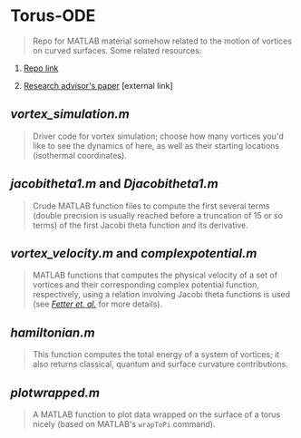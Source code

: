 # Torus-ODE
> Repo for MATLAB material somehow related to the motion of vortices on curved surfaces. Some related resources:

1. [Repo link](https://github.com/SethMinor/Torus-ODE)

2. [Research advisor's paper](https://carretero.sdsu.edu/publications/index.html#papers) [external link]

## *vortex_simulation.m*
> Driver code for vortex simulation; choose how many vortices you'd like to see the dynamics of here, as well as their starting locations (isothermal coordinates).

## *jacobitheta1.m* and *Djacobitheta1.m*
> Crude MATLAB function files to compute the first several terms (double precision is usually reached before a truncation of 15 or so terms) of the first Jacobi theta function and its derivative. 

## *vortex_velocity.m* and *complexpotential.m*
> MATLAB functions that computes the physical velocity of a set of vortices and their corresponding complex potential function, respectively, using a relation involving Jacobi theta functions is used (see [_Fetter et. al._](https://journals.aps.org/pra/pdf/10.1103/PhysRevA.101.053606?casa_token=Y-7DK7Ny6GYAAAAA%3A6d0WPKGSS2jhegscwXxLSe6u0O6XRoSd-A1o1ET2RzNMRYmkRlpXAkEkiH7Ydck_I-JDhGq016_pfQ) for more details). 

## *hamiltonian.m*
> This function computes the total energy of a system of vortices; it also returns classical, quantum and surface curvature contributions.

## *plotwrapped.m*
> A MATLAB function to plot data wrapped on the surface of a torus nicely (based on MATLAB's `wrapToPi` command).
